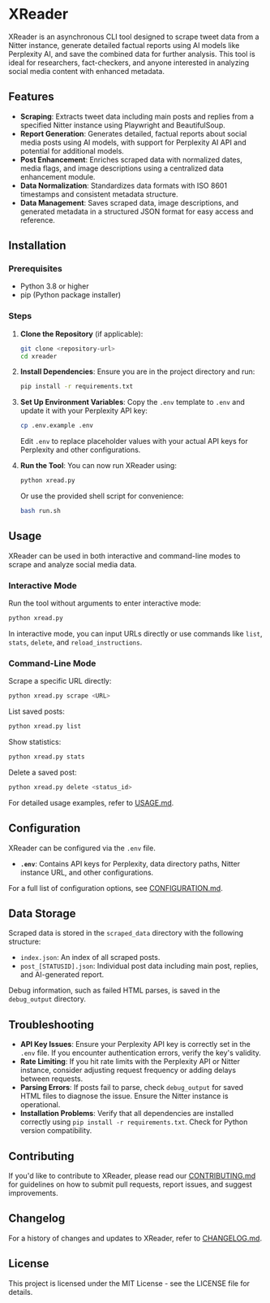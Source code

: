 # XReader

XReader is an asynchronous CLI tool designed to scrape tweet data from a Nitter instance, generate detailed factual reports using AI models like Perplexity AI, and save the combined data for further analysis. This tool is ideal for researchers, fact-checkers, and anyone interested in analyzing social media content with enhanced metadata.

## Features

- **Scraping**: Extracts tweet data including main posts and replies from a specified Nitter instance using Playwright and BeautifulSoup.
- **Report Generation**: Generates detailed, factual reports about social media posts using AI models, with support for Perplexity AI API and potential for additional models.
- **Post Enhancement**: Enriches scraped data with normalized dates, media flags, and image descriptions using a centralized data enhancement module.
- **Data Normalization**: Standardizes data formats with ISO 8601 timestamps and consistent metadata structure.
- **Data Management**: Saves scraped data, image descriptions, and generated metadata in a structured JSON format for easy access and reference.

## Installation

### Prerequisites

- Python 3.8 or higher
- pip (Python package installer)

### Steps

1. **Clone the Repository** (if applicable):
   ```bash
   git clone <repository-url>
   cd xreader
   ```

2. **Install Dependencies**:
   Ensure you are in the project directory and run:
   ```bash
   pip install -r requirements.txt
   ```

3. **Set Up Environment Variables**:
   Copy the `.env` template to `.env` and update it with your Perplexity API key:
   ```bash
   cp .env.example .env
   ```
   Edit `.env` to replace placeholder values with your actual API keys for Perplexity and other configurations.

4. **Run the Tool**:
   You can now run XReader using:
   ```bash
   python xread.py
   ```
   Or use the provided shell script for convenience:
   ```bash
   bash run.sh
   ```

## Usage

XReader can be used in both interactive and command-line modes to scrape and analyze social media data.

### Interactive Mode

Run the tool without arguments to enter interactive mode:
```bash
python xread.py
```
In interactive mode, you can input URLs directly or use commands like `list`, `stats`, `delete`, and `reload_instructions`.

### Command-Line Mode

Scrape a specific URL directly:
```bash
python xread.py scrape <URL>
```
List saved posts:
```bash
python xread.py list
```
Show statistics:
```bash
python xread.py stats
```
Delete a saved post:
```bash
python xread.py delete <status_id>
```

For detailed usage examples, refer to [USAGE.md](USAGE.md).

## Configuration

XReader can be configured via the `.env` file.

- **`.env`**: Contains API keys for Perplexity, data directory paths, Nitter instance URL, and other configurations.

For a full list of configuration options, see [CONFIGURATION.md](CONFIGURATION.md).

## Data Storage

Scraped data is stored in the `scraped_data` directory with the following structure:
- `index.json`: An index of all scraped posts.
- `post_[STATUSID].json`: Individual post data including main post, replies, and AI-generated report.

Debug information, such as failed HTML parses, is saved in the `debug_output` directory.

## Troubleshooting

- **API Key Issues**: Ensure your Perplexity API key is correctly set in the `.env` file. If you encounter authentication errors, verify the key's validity.
- **Rate Limiting**: If you hit rate limits with the Perplexity API or Nitter instance, consider adjusting request frequency or adding delays between requests.
- **Parsing Errors**: If posts fail to parse, check `debug_output` for saved HTML files to diagnose the issue. Ensure the Nitter instance is operational.
- **Installation Problems**: Verify that all dependencies are installed correctly using `pip install -r requirements.txt`. Check for Python version compatibility.

## Contributing

If you'd like to contribute to XReader, please read our [CONTRIBUTING.md](CONTRIBUTING.md) for guidelines on how to submit pull requests, report issues, and suggest improvements.

## Changelog

For a history of changes and updates to XReader, refer to [CHANGELOG.md](CHANGELOG.md).

## License

This project is licensed under the MIT License - see the LICENSE file for details.
